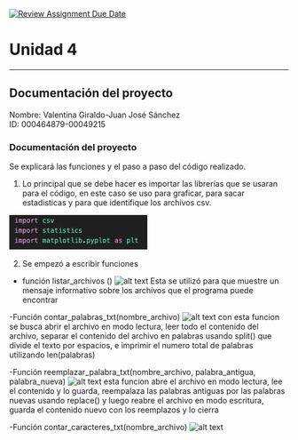 [![Review Assignment Due Date](https://classroom.github.com/assets/deadline-readme-button-22041afd0340ce965d47ae6ef1cefeee28c7c493a6346c4f15d667ab976d596c.svg)](https://classroom.github.com/a/WQjBwS08)
# Unidad 4
---
## Documentación del proyecto
Nombre: Valentina Giraldo-Juan José Sánchez  
ID: 000464879-00049215

### Documentación del proyecto

Se explicará las funciones y el paso a paso del código realizado.

1. Lo principal que se debe hacer es importar las librerías que se usaran para el código, en este caso se uso para graficar, para sacar estadisticas y para que identifique los archivos csv. 

![Imagen 1](<Imagen de WhatsApp 2024-11-08 a las 23.00.43_32dc031f.jpg>)

2. Se empezó a escribir funciones 
- función listar_archivos ()
![alt text](<Imagen de WhatsApp 2024-11-08 a las 23.01.10_7a577406.jpg>)
Esta se utilizó para que muestre un mensaje informativo sobre los archivos que el programa puede encontrar 

-Función contar_palabras_txt(nombre_archivo)
![alt text](<Imagen de WhatsApp 2024-11-08 a las 23.01.49_3d7dcc9a.jpg>)
con esta funcion se busca abrir el archivo en modo lectura, leer todo el contenido del archivo, separar el contenido del archivo en palabras usando split() que divide el texto por espacios, e imprimir el numero total de palabras utilizando len(palabras)

-Función reemplazar_palabra_txt(nombre_archivo, palabra_antigua, palabra_nueva)
![alt text](<Imagen de WhatsApp 2024-11-08 a las 23.02.13_10f30878.jpg>)
esta funcion abre el archivo en modo lectura, lee el contenido y lo guarda, reempalaza las palabras antiguas por las palabras nuevas usando replace() y luego reabre el archivo en modo escritura, guarda el contenido nuevo con los reemplazos y lo cierra

-Función contar_caracteres_txt(nombre_archivo)
![alt text](<Imagen de WhatsApp 2024-11-08 a las 23.02.58_2deb0c41.jpg>)